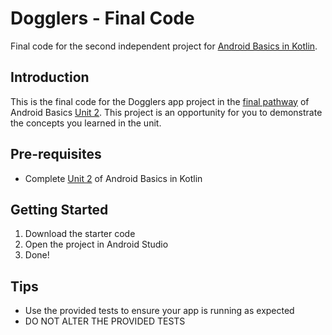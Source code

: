 Dogglers - Final Code
==================================

Final code for the second independent project for [Android Basics in Kotlin](https://developer.android.com/courses/android-basics-kotlin/course).

Introduction
------------

This is the final code for the Dogglers app project in the [final pathway](https://developer.android.com/courses/pathways/android-basics-kotlin-unit-2-pathway-3) of Android Basics [Unit 2](https://developer.android.com/courses/android-basics-kotlin/unit-2). This project is an opportunity for you to demonstrate the concepts you learned in the unit.

Pre-requisites
--------------

- Complete [Unit 2](https://developer.android.com/courses/android-basics-kotlin/unit-2) of Android Basics in Kotlin

Getting Started
---------------

1. Download the starter code
2. Open the project in Android Studio
3. Done!

Tips
----

- Use the provided tests to ensure your app is running as expected
- DO NOT ALTER THE PROVIDED TESTS
